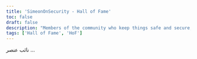 ```yaml
---
title: 'SimeonOnSecurity - Hall of Fame'
toc: false
draft: false
description: "Members of the community who keep things safe and secure, with honors"
tags: ['Hall of Fame', 'HoF']
---
```


 نائب عنصر ...